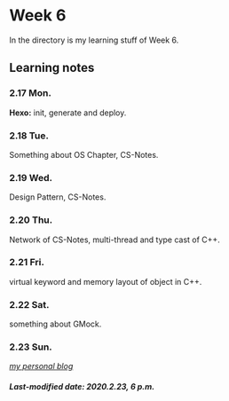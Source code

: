 # Week 6

In the directory is my learning stuff of Week 6.

## Learning notes

### 2.17 Mon.

**Hexo:** init, generate and deploy.

### 2.18 Tue.

Something about OS Chapter, CS-Notes.

### 2.19 Wed.

Design Pattern, CS-Notes.

### 2.20 Thu.

Network of CS-Notes, multi-thread and type cast of C++.

### 2.21 Fri.

virtual keyword and memory layout of object in C++.

### 2.22 Sat.

something about GMock.

### 2.23 Sun.

*[my personal blog](<http://gusabary.cn/>)*

##### Last-modified date: 2020.2.23, 6 p.m.